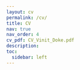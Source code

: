 ```yaml
---
layout: cv
permalink: /cv/
title: CV
nav: true
nav_order: 4
cv_pdf: CV_Vinit_Doke.pdf
description: 
toc:
  sidebar: left
---
```

